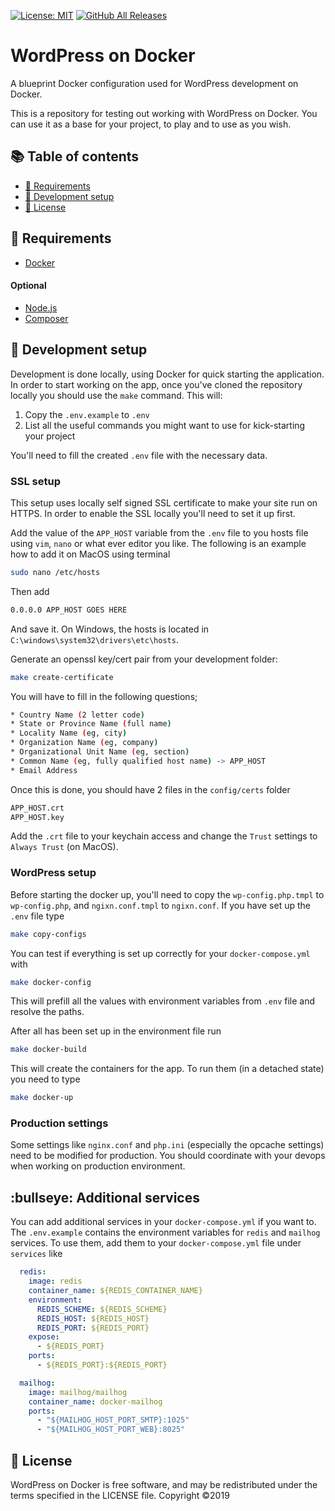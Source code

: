 [![License: MIT](https://img.shields.io/github/license/dingo-d/wordpress-docker.svg?style=for-the-badge)](https://github.com/dingo-d/wordpress-docker/blob/master/LICENSE)
[![GitHub All Releases](https://img.shields.io/github/downloads/dingo-d/wordpress-docker/total.svg?style=for-the-badge)](https://github.com/dingo-d/wordpress-docker/releases/)

# WordPress on Docker

A blueprint Docker configuration used for WordPress development on Docker.

This is a repository for testing out working with WordPress on Docker. You can use it as a base for your project, to play and to use as you wish.

## :books: Table of contents
- [:school_satchel: Requirements](#school_satchel-requirements)
- [:rocket: Development setup](#rocket-development-setup)
- [:scroll: License](#scroll-license)

## :school_satchel: Requirements

* [Docker](https://www.docker.com/)

#### Optional

* [Node.js](https://nodejs.org/en/)
* [Composer](https://getcomposer.org/)

## :rocket: Development setup

Development is done locally, using Docker for quick starting the application. In order to start working on the app, once you've cloned the repository locally you should use the `make` command. This will:

1. Copy the `.env.example` to `.env`
2. List all the useful commands you might want to use for kick-starting your project

You'll need to fill the created `.env` file with the necessary data.

### SSL setup

This setup uses locally self signed SSL certificate to make your site run on HTTPS. In order to enable the SSL locally you'll need to set it up first.

Add the value of the `APP_HOST` variable from the `.env` file to you hosts file using `vim`, `nano` or what ever editor you like. The following is an example how to add it on MacOS using terminal

```bash
sudo nano /etc/hosts
```

Then add

```bash
0.0.0.0 APP_HOST GOES HERE
```

And save it. On Windows, the hosts is located in `C:\windows\system32\drivers\etc\hosts`.

Generate an openssl key/cert pair from your development folder:

```bash
make create-certificate
```

You will have to fill in the following questions;

```bash
* Country Name (2 letter code)
* State or Province Name (full name)
* Locality Name (eg, city)
* Organization Name (eg, company)
* Organizational Unit Name (eg, section)
* Common Name (eg, fully qualified host name) -> APP_HOST
* Email Address
```

Once this is done, you should have 2 files in the `config/certs` folder

```bash
APP_HOST.crt
APP_HOST.key
```

Add the `.crt` file to your keychain access and change the `Trust` settings to `Always Trust` (on MacOS).

### WordPress setup

Before starting the docker up, you'll need to copy the `wp-config.php.tmpl` to `wp-config.php`, and `ngixn.conf.tmpl` to `ngixn.conf`. If you have set up the `.env` file type

```bash
make copy-configs
```

You can test if everything is set up correctly for your `docker-compose.yml` with

```bash
make docker-config
```

This will prefill all the values with environment variables from `.env` file and resolve the paths.

After all has been set up in the environment file run

```bash
make docker-build
```

This will create the containers for the app. To run them (in a detached state) you need to type

```bash
make docker-up
```

### Production settings

Some settings like `nginx.conf` and `php.ini` (especially the opcache settings) need to be modified for production. You should coordinate with your devops when working on production environment.

## :bullseye: Additional services

You can add additional services in your `docker-compose.yml` if you want to. The `.env.example` contains the environment variables for `redis` and `mailhog` services. To use them, add them to your `docker-compose.yml` file under `services` like

```yml
  redis:
    image: redis
    container_name: ${REDIS_CONTAINER_NAME}
    environment:
      REDIS_SCHEME: ${REDIS_SCHEME}
      REDIS_HOST: ${REDIS_HOST}
      REDIS_PORT: ${REDIS_PORT}
    expose:
      - ${REDIS_PORT}
    ports:
      - ${REDIS_PORT}:${REDIS_PORT}

  mailhog:
    image: mailhog/mailhog
    container_name: docker-mailhog
    ports:
      - "${MAILHOG_HOST_PORT_SMTP}:1025"
      - "${MAILHOG_HOST_PORT_WEB}:8025"
```

## :scroll: License

WordPress on Docker is free software, and may be redistributed under the terms specified in the LICENSE file.
Copyright ©2019

